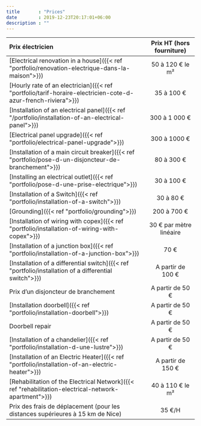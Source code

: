 ```yaml
---
title       : "Prices"
date        : 2019-12-23T20:17:01+06:00
description : ""
---
```




| Prix électricien | Prix  HT (hors fourniture) |
|:----------|:-------------:|
| [Electrical renovation in a house]({{< ref "portfolio/renovation-electrique-dans-la-maison">}}) |  50 à 120 € le m² |
| [Hourly rate of an electrician]({{< ref "portfolio/tarif-horaire-electricien-cote-d-azur-french-riviera">}}) |    35 à 100 € |
| [Installation of an electrical panel]({{< ref "/portfolio/installation-of-an-electrical-panel">}}) | 300 à 1 000 € |
| [Electrical panel upgrade]({{< ref "portfolio/electrical-panel-upgrade">}}) | 300 à 1000 € |
| [Installation of a main circuit breaker]({{< ref "portfolio/pose-d-un-disjoncteur-de-branchement">}}) | 80 à 300 € |
| [Installing an electrical outlet]({{< ref "portfolio/pose-d-une-prise-electrique">}}) | 30 à 100 € |
| [Installation of a Switch]({{< ref "portfolio/installation-of-a-switch">}}) | 30 à 80 € |
| [Grounding]({{< ref "portfolio/grounding">}}) | 200 à 700 € |
| [Installation of wiring with copex]({{< ref "portfolio/installation-of-wiring-with-copex">}}) | 30 € par mètre linéaire |
| [Installation of a junction box]({{< ref "portfolio/installation-of-a-junction-box">}}) | 70 € |
| [Installation of a differential switch]({{< ref "portfolio/installation of a differential switch">}}) | A partir de 100 € |
| Prix d’un disjoncteur de branchement | A partir de 50 € |
| [Installation doorbell]({{< ref "portfolio/installation-doorbell">}}) | A partir de 50 € |
| Doorbell repair| A partir de 50 € |
| [Installation of a chandelier]({{< ref "portfolio/installation-d-une-lustre">}}) | A partir de 50 € |
| [Installation of an Electric Heater]({{< ref "portfolio/installation-of-an-electric-heater">}}) | A partir de 150 € |
| [Rehabilitation of the Electrical Network]({{< ref "rehabilitation-electrical-network-apartment">}}) | 40 à 110 € le m² |
| Prix des frais de déplacement (pour les distances supérieures à 15 km de Nice) | 35 €/H |

 
